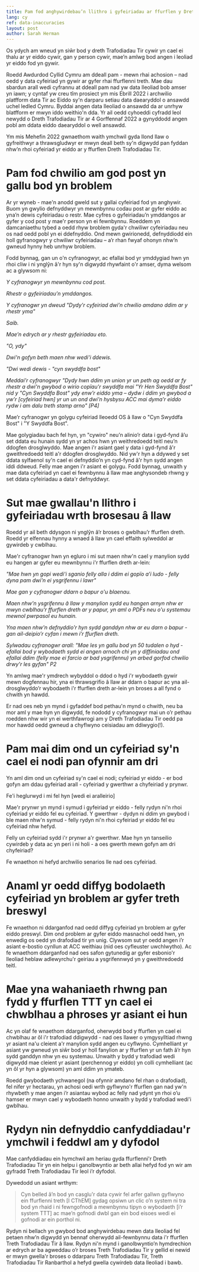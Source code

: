 ```yaml
---
title: Pam fod anghywirdebau’n llithro i gyfeiriadau ar ffurflen y Dreth Trafodiadau Tir?
lang: cy
ref: data-inaccuracies
layout: post
author: Sarah Herman
---
```


Os ydych am wneud yn siŵr bod y dreth Trafodiadau Tir cywir yn cael ei thalu ar yr eiddo cywir, gan y person cywir, mae’n amlwg bod angen i leoliad yr eiddo fod yn gywir.

Roedd Awdurdod Cyllid Cymru am ddeall pam - mewn rhai achosion – nad oedd y data cyfeiriad yn gywir ar gyfer rhai ffurflenni treth. Mae dau sbardun arall wedi cyfrannu at ddeall pam nad yw data lleoliad bob amser yn iawn; y cyntaf yw creu tîm prosiect ym mis Ebrill 2022 i archwilio platfform data Tir ac Eiddo sy'n darparu setiau data daearyddol o ansawdd uchel ledled Cymru. Byddai angen data lleoliad o ansawdd da ar unrhyw blatfform er mwyn iddo weithio'n dda. Yr ail oedd cyhoeddi cyfradd leol newydd o Dreth Trafodiadau Tir ar 4 Gorffennaf 2022 a gynyddodd angen pobl am ddata eiddo daearyddol o well ansawdd.

Ym mis Mehefin 2022 gwnaethom waith ymchwil gyda llond llaw o gyfreithwyr a thrawsgludwyr er mwyn deall beth sy'n digwydd pan fyddan nhw’n rhoi cyfeiriad yr eiddo ar y ffurflen Dreth Trafodiadau Tir.

# Pam fod chwilio am god post yn gallu bod yn broblem

Ar yr wyneb - mae'n anodd gweld sut y gallai cyfeiriad fod yn anghywir. Buom yn gwylio defnyddwyr yn mewnbynnu codau post ar gyfer eiddo ac yna’n dewis cyfeiriadau o restr. Mae cyfres o gyfeiriadau’n ymddangos ar gyfer y cod post y mae'r person yn ei fewnbynnu. Roeddem yn damcaniaethu tybed a oedd rhyw broblem gyda'r chwiliwr cyfeiriadau neu os nad oedd pobl yn ei ddefnyddio. Ond mewn gwirionedd, defnyddiodd ein holl gyfranogwyr y chwiliwr cyfeiriadau – a’r rhan fwyaf ohonyn nhw’n gwneud hynny heb unrhyw broblem.

Fodd bynnag, gan un o'n cyfranogwyr, ac efallai bod yr ymddygiad hwn yn rhoi cliw i ni ynglŷn â'r hyn sy'n digwydd rhywfaint o'r amser, dyma welsom ac a glywsom ni:

*Y cyfranogwyr yn mewnbynnu cod post.*

*Rhestr o gyfeiriadau’n ymddangos.*

*Y cyfranogwr yn dweud "Dydy'r cyfeiriad dwi’n chwilio amdano ddim ar y rhestr yma"*

*Saib.*

*Mae’n edrych ar y rhestr gyfeiriadau eto.*

*"O, ydy"*

*Dwi'n gofyn beth maen nhw wedi'i ddewis.*

*"Dwi wedi dewis - "cyn swyddfa bost"*

*Meddai’r cyfranogwyr "Dydy hwn ddim yn union yr un peth ag oedd ar fy rhestr a dwi'n gwybod o wirio copïau'r swyddfa mai "Yr Hen Swyddfa Bost" nid y "Cyn Swyddfa Bost" ydy enw’r eiddo yma – dydw i ddim yn gwybod a yw’r [cyfeiriad hwn] yr un un ond dwi'n hysbysu ACC mai dyma'r eiddo rydw i am dalu treth stamp arno" [P4]*

Mae’r cyfranogwr yn golygu cyfeiriad lleoedd OS â llaw o "Cyn Swyddfa Bost" i "Y Swyddfa Bost".

Mae golygiadau bach fel hyn, yn "cywiro" neu’n alinio’r data i gyd-fynd â’u set ddata eu hunain sydd yn yr achos hwn yn weithredoedd teitl neu’n ddogfen drosglwyddo. Mae angen i'r asiant gael y data i gyd-fynd â'r gweithredoedd teitl a'r ddogfen drosglwyddo. Nid yw'r hyn a ddywed y set ddata sylfaenol sy'n cael ei defnyddio’n yn cyd-fynd â'r hyn sydd angen iddi ddweud. Felly mae angen i'r asiant ei golygu. Fodd bynnag, unwaith y mae data cyfeiriad yn cael ei fewnbynnu â llaw mae anghysondeb rhwng y set ddata cyfeiriadau a data'r defnyddwyr.

# Sut mae gwallau'n llithro i gyfeiriadau wrth brosesau â llaw

Roedd yr ail beth ddysgon ni ynglŷn â’r broses o gwblhau’r ffurflen dreth. Roedd yr elfennau hynny a wnaed â llaw yn cael effaith sylweddol ar gywirdeb y cwblhau.

Mae'r cyfranogwr hwn yn egluro i mi sut maen nhw'n cael y manylion sydd eu hangen ar gyfer eu mewnbynnu i'r ffurflen dreth ar-lein:

*"Mae hwn yn gopi wedi'i sganio felly alla i ddim ei gopïo a’i ludo - felly dyna pam dwi'n ei ysgrifennu i lawr"*

*Mae gan y cyfranogwr ddarn o bapur o'u blaenau.*

*Maen nhw’n ysgrifennu â llaw y manylion sydd eu hangen arnyn nhw er mwyn cwblhau'r ffurflen dreth ar y papur, yn aml o PDFs neu o'u systemau mewnol pwrpasol eu hunain.*

*Yna maen nhw'n defnyddio'r hyn sydd ganddyn nhw ar eu darn o bapur - gan ail-deipio’r cyfan i mewn i’r ffurflen dreth.*

*Sylwadau cyfranogwr arall: "Mae les yn gallu bod yn 50 tudalen o hyd - efallai bod y wybodaeth sydd ei angen arnoch chi yn y diffiniadau ond efallai ddim (felly mae ei farcio ar bad ysgrifennu) yn arbed gorfod chwilio drwy'r les gyfan" P2*

Yn amlwg mae'r ymdrech wybyddol o ddod o hyd i'r wybodaeth gywir mewn dogfennau hir, yna ei thrawsgrifio â llaw ar ddarn o bapur ac yna ail-drosglwyddo’r wybodaeth i'r ffurflen dreth ar-lein yn broses a all fynd o chwith yn hawdd.

Er nad oes neb yn mynd i gyfaddef bod pethau'n mynd o chwith, neu ba mor aml y mae hyn yn digwydd, fe nododd y cyfranogwyr mai un o’r pethau roedden nhw wir yn ei werthfawrogi am y Dreth Trafodiadau Tir oedd pa mor hawdd oedd gwneud a chyflwyno ceisiadau am ddiwygio(!).

# Pam mai dim ond un cyfeiriad sy'n cael ei nodi pan ofynnir am dri

Yn aml dim ond un cyfeiriad sy'n cael ei nodi; cyfeiriad yr eiddo - er bod gofyn am ddau gyfeiriad arall - cyfeiriad y gwerthwr a chyfeiriad y prynwr.

Fe'i heglurwyd i mi fel hyn [wedi ei aralleirio]

Mae'r prynwr yn mynd i symud i gyfeiriad yr eiddo - felly rydyn ni'n rhoi cyfeiriad yr eiddo fel eu cyfeiriad. Y gwerthwr - dydyn ni ddim yn gwybod i ble maen nhw'n symud - felly rydyn ni'n rhoi cyfeiriad yr eiddo fel eu cyfeiriad nhw hefyd.

Felly un cyfeiriad sydd i'r prynwr a'r gwerthwr. Mae hyn yn tanseilio cywirdeb y data ac yn peri i ni holi - a oes gwerth mewn gofyn am dri chyfeiriad?

Fe wnaethon ni hefyd archwilio senarios lle nad oes cyfeiriad.

# Anaml yr oedd diffyg bodolaeth cyfeiriad yn broblem ar gyfer treth breswyl

Fe wnaethon ni ddarganfod nad oedd diffyg cyfeiriad yn broblem ar gyfer eiddo preswyl. Dim ond problem ar gyfer eiddo masnachol oedd hwn, yn enwedig os oedd yn drafodiad tir yn unig. Clywsom sut yr oedd angen i’r asiant e-bostio cynllun at ACC weithiau (nid oes cyfleuster uwchlwytho). Ac fe wnaethom ddarganfod nad oes safon gytunedig ar gyfer esbonio'r lleoliad heblaw adlewyrchu'r geiriau a ysgrifennwyd yn y gweithredoedd teitl.

# Mae yna wahaniaeth rhwng pan fydd y ffurflen TTT yn cael ei chwblhau a phroses yr asiant ei hun

Ac yn olaf fe wnaethom ddarganfod, oherwydd bod y ffurflen yn cael ei chwblhau ar ôl i'r trafodiad ddigwydd - nad oes llawer o ymgysylltiad rhwng yr asiant na'u cleient a'r manylion sydd angen eu cyflwyno. Cymhelliant yr asiant yw gwneud yn siŵr bod yr holl fanylion ar y ffurflen yr un fath â’r hyn sydd ganddyn nhw yn eu systemau. Unwaith y bydd y trafodiad wedi digwydd mae cleient yr asiant (perchennog yr eiddo) yn colli cymhelliant (ac yn ôl yr hyn a glywsom) yn aml ddim yn ymateb.

Roedd gwybodaeth ychwanegol (na ofynnir amdano fel rhan o drafodiad), fel nifer yr hectarau, yn achosi oedi wrth gyflwyno'r ffurflen gan nad yw'n rhywbeth y mae angen i’r asiantau wybod ac felly nad ydynt yn rhoi o’u hamser er mwyn cael y wybodaeth honno unwaith y bydd y trafodiad wedi'i gwblhau.

# Rydyn nin defnyddio canfyddiadau'r ymchwil i feddwl am y dyfodol

Mae canfyddiadau ein hymchwil am heriau gyda ffurflenni'r Dreth Trafodiadau Tir yn ein helpu i ganolbwyntio ar beth allai hefyd fod yn wir am gyfradd Treth Trafodiadau Tir leol i’r dyfodol.

Dywedodd un asiant wrthym:

> Cyn belled â’n bod yn casglu'r data cywir fel arfer gallwn gyflwyno ein ffurflenni treth [I CThEM] gydag opsiwn un clic o’n system ni tra bod yn rhaid i ni fewngofnodi a mewnbynnu tipyn o wybodaeth [i’r system TTT] ac mae’n gofnodi dwbl gan ein bod eisoes wedi ei gofnodi ar ein porthol ni.

Rydyn ni bellach yn gwybod bod anghywirdebau mewn data lleoliad fel petaen nhw’n digwydd yn bennaf oherwydd ail-fewnbynnu data i'r ffurflen Treth Trafodiadau Tir â llaw. Rydyn ni'n mynd i ganolbwyntio’n hymdrechion ar edrych ar ba agweddau o’r broses Treth Trafodiadau Tir y gellid ei newid er mwyn gwella'r broses o ddarparu Treth Trafodiadau Tir, Treth Trafodiadau Tir Ranbarthol a hefyd gwella cywirdeb data lleoliad i bawb.
